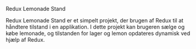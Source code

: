 Redux Lemonade Stand

Redux Lemonade Stand er et simpelt projekt, der brugen af Redux til at håndtere tilstand i en applikation. I dette projekt kan brugeren sælge og købe lemonade, og tilstanden for lager og lemon opdateres dynamisk ved hjælp af Redux.
